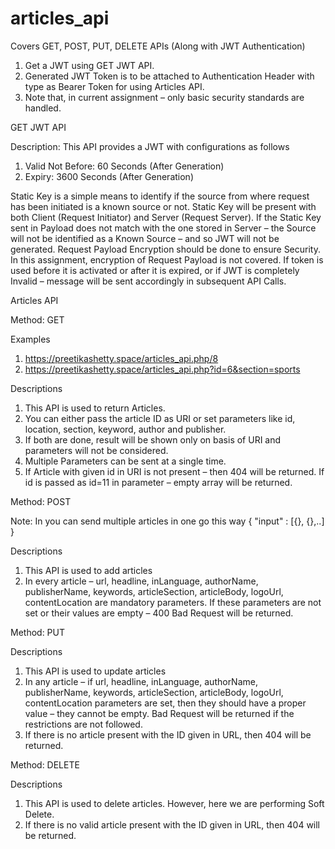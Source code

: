 # articles_api
Covers GET, POST, PUT, DELETE APIs (Along with JWT Authentication)

1) Get a JWT using GET JWT API.
2) Generated JWT Token is to be attached to Authentication Header with type as
Bearer Token for using Articles API.
3) Note that, in current assignment – only basic security standards are handled.

GET JWT API

Description:
This API provides a JWT with configurations as follows
1) Valid Not Before: 60 Seconds (After Generation)
2) Expiry: 3600 Seconds (After Generation)

Static Key is a simple means to identify if the source from where request has been initiated
is a known source or not. Static Key will be present with both Client (Request Initiator) and
Server (Request Server).
If the Static Key sent in Payload does not match with the one stored in Server – the Source
will not be identified as a Known Source – and so JWT will not be generated.
Request Payload Encryption should be done to ensure Security. In this assignment,
encryption of Request Payload is not covered.
If token is used before it is activated or after it is expired, or if JWT is completely Invalid –
message will be sent accordingly in subsequent API Calls.

Articles API

Method: GET

Examples
1) https://preetikashetty.space/articles_api.php/8
2) https://preetikashetty.space/articles_api.php?id=6&section=sports

Descriptions
1) This API is used to return Articles.
2) You can either pass the article ID as URI or set parameters like id, location, section,
keyword, author and publisher.
3) If both are done, result will be shown only on basis of URI and parameters will not be
considered.
4) Multiple Parameters can be sent at a single time.
5) If Article with given id in URI is not present – then 404 will be returned. If id is passed
as id=11 in parameter – empty array will be returned.


Method: POST

Note: In you can send multiple articles in one go this way
{
 "input" : [{}, {},..]
}

Descriptions
1) This API is used to add articles
2) In every article – url, headline, inLanguage, authorName, publisherName, keywords,
articleSection, articleBody, logoUrl, contentLocation are mandatory parameters. If
these parameters are not set or their values are empty – 400 Bad Request will be
returned.

Method: PUT

Descriptions
1) This API is used to update articles
2) In any article – if url, headline, inLanguage, authorName, publisherName, keywords,
articleSection, articleBody, logoUrl, contentLocation parameters are set, then they
should have a proper value – they cannot be empty. Bad Request will be returned if
the restrictions are not followed.
3) If there is no article present with the ID given in URL, then 404 will be returned.

Method: DELETE

Descriptions
1) This API is used to delete articles. However, here we are performing Soft Delete.
2) If there is no valid article present with the ID given in URL, then 404 will be returned.
